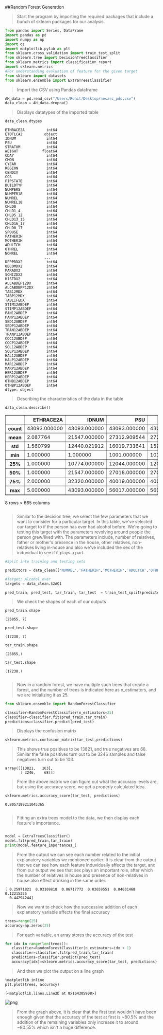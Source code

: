 ##Random Forest Generation

> Start the program by importing the required packages that include
> a bunch of sklearn packages for our analysis.

```python
from pandas import Series, DataFrame
import pandas as pd
import numpy as np
import os
import matplotlib.pylab as plt
from sklearn.cross_validation import train_test_split
from sklearn.tree import DecisionTreeClassifier
from sklearn.metrics import classification_report
import sklearn.metrics
#For understanding evaluation of feature for the given target
from sklearn import datasets
from sklearn.ensemble import ExtraTreesClassifier
```

> Import the CSV using Pandas dataframe

```python
AH_data = pd.read_csv("/Users/Rohit/Desktop/nesarc_pds.csv")
data_clean = AH_data.dropna()
```

> Displays datatypes of the imported table

```python
data_clean.dtypes
```



>
    ETHRACE2A          int64
    ETOTLCA2          object
    IDNUM              int64
    PSU                int64
    STRATUM            int64
    WEIGHT           float64
    CDAY               int64
    CMON               int64
    CYEAR              int64
    REGION             int64
    CENDIV             int64
    CCS                int64
    FIPSTATE           int64
    BUILDTYP           int64
    NUMPERS            int64
    NUMPER18           int64
    NUMREL             int64
    NUMREL18           int64
    CHLD0              int64
    CHLD1_4            int64
    CHLD5_12           int64
    CHLD13_15          int64
    CHLD16_17          int64
    CHLD0_17           int64
    SPOUSE             int64
    FATHERIH           int64
    MOTHERIH           int64
    ADULTCH            int64
    OTHREL             int64
    NONREL             int64
                      ...   
    DEPPDDX2           int64
    OBCOMDX2           int64
    PARADX2            int64
    SCHIZDX2           int64
    HISTDX2            int64
    ALCABDEP12DX       int64
    ALCABDEPP12DX      int64
    TAB12MDX           int64
    TABP12MDX          int64
    TABLIFEDX          int64
    STIM12ABDEP        int64
    STIMP12ABDEP       int64
    PAN12ABDEP         int64
    PANP12ABDEP        int64
    SED12ABDEP         int64
    SEDP12ABDEP        int64
    TRAN12ABDEP        int64
    TRANP12ABDEP       int64
    COC12ABDEP         int64
    COCP12ABDEP        int64
    SOL12ABDEP         int64
    SOLP12ABDEP        int64
    HAL12ABDEP         int64
    HALP12ABDEP        int64
    MAR12ABDEP         int64
    MARP12ABDEP        int64
    HER12ABDEP         int64
    HERP12ABDEP        int64
    OTHB12ABDEP        int64
    OTHBP12ABDEP       int64
    dtype: object



> Describing the characteristics of the data in the table

```python
data_clean.describe()
```



>
<div>
<table border="1" class="dataframe">
  <thead>
    <tr style="text-align: right;">
      <th></th>
      <th>ETHRACE2A</th>
      <th>IDNUM</th>
      <th>PSU</th>
      <th>STRATUM</th>
      <th>WEIGHT</th>
      <th>CDAY</th>
      <th>CMON</th>
      <th>CYEAR</th>
      <th>REGION</th>
      <th>CENDIV</th>
      <th>...</th>
      <th>SOL12ABDEP</th>
      <th>SOLP12ABDEP</th>
      <th>HAL12ABDEP</th>
      <th>HALP12ABDEP</th>
      <th>MAR12ABDEP</th>
      <th>MARP12ABDEP</th>
      <th>HER12ABDEP</th>
      <th>HERP12ABDEP</th>
      <th>OTHB12ABDEP</th>
      <th>OTHBP12ABDEP</th>
    </tr>
  </thead>
  <tbody>
    <tr>
      <th>count</th>
      <td>43093.000000</td>
      <td>43093.000000</td>
      <td>43093.000000</td>
      <td>43093.000000</td>
      <td>43093.000000</td>
      <td>43093.000000</td>
      <td>43093.000000</td>
      <td>43093.000000</td>
      <td>43093.000000</td>
      <td>43093.000000</td>
      <td>...</td>
      <td>43093.000000</td>
      <td>43093.000000</td>
      <td>43093.000000</td>
      <td>43093.000000</td>
      <td>43093.000000</td>
      <td>43093.000000</td>
      <td>43093.000000</td>
      <td>43093.000000</td>
      <td>43093.000000</td>
      <td>43093.000000</td>
    </tr>
    <tr>
      <th>mean</th>
      <td>2.087764</td>
      <td>21547.000000</td>
      <td>27312.909544</td>
      <td>2726.858747</td>
      <td>4823.981575</td>
      <td>16.146195</td>
      <td>8.589632</td>
      <td>2001.141578</td>
      <td>2.636321</td>
      <td>5.142993</td>
      <td>...</td>
      <td>0.000255</td>
      <td>0.003922</td>
      <td>0.001532</td>
      <td>0.017776</td>
      <td>0.018634</td>
      <td>0.095027</td>
      <td>0.000348</td>
      <td>0.004618</td>
      <td>0.000093</td>
      <td>0.001230</td>
    </tr>
    <tr>
      <th>std</th>
      <td>1.560799</td>
      <td>12440.021912</td>
      <td>16019.733641</td>
      <td>1595.979984</td>
      <td>3485.046966</td>
      <td>8.801055</td>
      <td>3.051984</td>
      <td>0.348620</td>
      <td>1.031667</td>
      <td>2.511825</td>
      <td>...</td>
      <td>0.018655</td>
      <td>0.079789</td>
      <td>0.050501</td>
      <td>0.169523</td>
      <td>0.186201</td>
      <td>0.383204</td>
      <td>0.030082</td>
      <td>0.106426</td>
      <td>0.015233</td>
      <td>0.047429</td>
    </tr>
    <tr>
      <th>min</th>
      <td>1.000000</td>
      <td>1.000000</td>
      <td>1001.000000</td>
      <td>101.000000</td>
      <td>398.037382</td>
      <td>1.000000</td>
      <td>1.000000</td>
      <td>2001.000000</td>
      <td>1.000000</td>
      <td>1.000000</td>
      <td>...</td>
      <td>0.000000</td>
      <td>0.000000</td>
      <td>0.000000</td>
      <td>0.000000</td>
      <td>0.000000</td>
      <td>0.000000</td>
      <td>0.000000</td>
      <td>0.000000</td>
      <td>0.000000</td>
      <td>0.000000</td>
    </tr>
    <tr>
      <th>25%</th>
      <td>1.000000</td>
      <td>10774.000000</td>
      <td>12044.000000</td>
      <td>1209.000000</td>
      <td>2240.897957</td>
      <td>8.000000</td>
      <td>8.000000</td>
      <td>2001.000000</td>
      <td>2.000000</td>
      <td>3.000000</td>
      <td>...</td>
      <td>0.000000</td>
      <td>0.000000</td>
      <td>0.000000</td>
      <td>0.000000</td>
      <td>0.000000</td>
      <td>0.000000</td>
      <td>0.000000</td>
      <td>0.000000</td>
      <td>0.000000</td>
      <td>0.000000</td>
    </tr>
    <tr>
      <th>50%</th>
      <td>1.000000</td>
      <td>21547.000000</td>
      <td>27018.000000</td>
      <td>2701.000000</td>
      <td>3723.955061</td>
      <td>16.000000</td>
      <td>9.000000</td>
      <td>2001.000000</td>
      <td>3.000000</td>
      <td>5.000000</td>
      <td>...</td>
      <td>0.000000</td>
      <td>0.000000</td>
      <td>0.000000</td>
      <td>0.000000</td>
      <td>0.000000</td>
      <td>0.000000</td>
      <td>0.000000</td>
      <td>0.000000</td>
      <td>0.000000</td>
      <td>0.000000</td>
    </tr>
    <tr>
      <th>75%</th>
      <td>2.000000</td>
      <td>32320.000000</td>
      <td>40019.000000</td>
      <td>4004.000000</td>
      <td>7013.033942</td>
      <td>24.000000</td>
      <td>10.000000</td>
      <td>2001.000000</td>
      <td>3.000000</td>
      <td>7.000000</td>
      <td>...</td>
      <td>0.000000</td>
      <td>0.000000</td>
      <td>0.000000</td>
      <td>0.000000</td>
      <td>0.000000</td>
      <td>0.000000</td>
      <td>0.000000</td>
      <td>0.000000</td>
      <td>0.000000</td>
      <td>0.000000</td>
    </tr>
    <tr>
      <th>max</th>
      <td>5.000000</td>
      <td>43093.000000</td>
      <td>56017.000000</td>
      <td>5605.000000</td>
      <td>57902.204790</td>
      <td>31.000000</td>
      <td>12.000000</td>
      <td>2002.000000</td>
      <td>4.000000</td>
      <td>9.000000</td>
      <td>...</td>
      <td>2.000000</td>
      <td>3.000000</td>
      <td>3.000000</td>
      <td>3.000000</td>
      <td>3.000000</td>
      <td>3.000000</td>
      <td>3.000000</td>
      <td>3.000000</td>
      <td>3.000000</td>
      <td>3.000000</td>
    </tr>
  </tbody>
</table>
<p>8 rows × 665 columns</p>
</div>

```
```

> Similar to the decision tree, we select the few parameters that we want to consider for a particular target. In this table, we've
> selected our target to if the person has ever had alcohol before.
> We're going to testing this target with the parameters revolving around people the person grew/lived with. The parameters include, 
> number of relatives, father or mother's presence in the house, other relatives, non-relatives living in-house and also we've included
> the sex of the induvidual to see if it plays a part.

```python
#Split into training and testing sets

predictors = data_clean[['NUMREL','FATHERIH','MOTHERIH','ADULTCH','OTHREL','NONREL','SEX']]

#Target; Alcohol over
targets = data_clean.S2AQ1

pred_train, pred_test, tar_train, tar_test  = train_test_split(predictors, targets, test_size=.4)
```

> We check the shapes of each of our outputs

```python
pred_train.shape
```


>
    (25855, 7)




```python
pred_test.shape
```



>
    (17238, 7)




```python
tar_train.shape
```



>
    (25855,)




```python
tar_test.shape
```



>
    (17238,)

```
```


> Now in a random forest, we have multiple such trees that create a forest, and the number of trees is indicated
> here as n_estimators, and we are initializing it as 25.

```python
from sklearn.ensemble import RandomForestClassifier

classifier=RandomForestClassifier(n_estimators=25)
classifier=classifier.fit(pred_train,tar_train)
predictions=classifier.predict(pred_test)
```
> Displays the confusion matrix

```python
sklearn.metrics.confusion_matrix(tar_test,predictions)
```


> This shows true positives to be 13821, and true negatives are 68.
> Similar the false positives turn out to be 3246 samples and false negatives turn out to be 103.

    array([[13821,   103],
           [ 3246,    68]])


> From the above matrix we can figure out what the accuracy levels are, but using the
> accuracy score, we get a properly calculated idea.

```python
sklearn.metrics.accuracy_score(tar_test, predictions)
```

>
    0.8057199211045365

```
```
> Fitting an extra trees model to the data, we then display each feature's importance.

```python

model = ExtraTreesClassifier()
model.fit(pred_train,tar_train)
print(model.feature_importances_)
```
> From the output we can see each number related to the initial explanatory variables we mentioned earlier.
> It is clear from the output that we can see how each feature induvidually affects the target, and from 
> our output we see that sex plays an important role, after which the number of relatives in house and 
> presence of non-relatives in house also effect drinking in the same order.

    [ 0.25971821  0.03109818  0.06717772  0.03659551  0.04031468  0.12215325
      0.44294244]

> Now we want to check how the successive addition of each explanatory variable affects the final accuracy

```python
trees=range(25)
accuracy=np.zeros(25)
```
> For each variable, an array stores the accuracy of the test

```python
for idx in range(len(trees)):
   classifier=RandomForestClassifier(n_estimators=idx + 1)
   classifier=classifier.fit(pred_train,tar_train)
   predictions=classifier.predict(pred_test)
   accuracy[idx]=sklearn.metrics.accuracy_score(tar_test, predictions)
```
> And then we plot the output on a line graph

```python
%matplotlib inline
plt.plot(trees, accuracy)
```




    [<matplotlib.lines.Line2D at 0x164305908>]




![png](output_16_1.png)


> From the graph above, it is clear that the first test wouldn't have been enough given that the accuracy of the test
> at first is ~80.5% and the addition of the remaining variables only increase it to around ~80.55% which isn't a huge difference.
